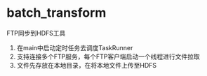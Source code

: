 # batch_transform
FTP同步到HDFS工具
  1. 在main中启动定时任务去调度TaskRunner
  2. 支持连接多个FTP服务，每个FTP客户端启动一个线程进行文件拉取
  3. 文件先存放在本地目录，在将本地文件上传至HDFS
